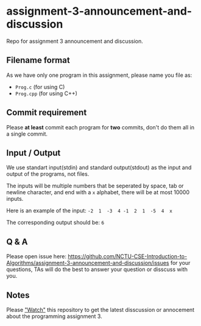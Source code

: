 # assignment-3-announcement-and-discussion
Repo for assignment 3 announcement and discussion.

## Filename format
As we have only one program in this assignment, please name you file as:
- `Prog.c` (for using C)
- `Prog.cpp` (for using C++)

## Commit requirement
Please **at least** commit each program for **two** commits, don't do them all in a single commit.

## Input / Output

We use standart input(stdin) and standard output(stdout) as the input and output of the programs, not files.

The inputs will be multiple numbers that be seperated by space, tab or newline character, and end  with a `x` alphabet, there will be at most 10000 inputs.

Here is an example of the input:
`-2  1  -3  4 -1  2  1  -5  4  x`

The corresponding output should be:
`6`

## Q & A
Please open issue here: https://github.com/NCTU-CSE-Introduction-to-Algorithms/assignment-3-announcement-and-discussion/issues for your questions, TAs will do the best to answer your question or disscuss with you.

## Notes
Please ["Watch"](https://github.com/NCTU-CSE-Introduction-to-Algorithms/assignment-3-announcement-and-discussion/subscription) this repository to get the latest disscussion or annocement about the programming assignment 3.
